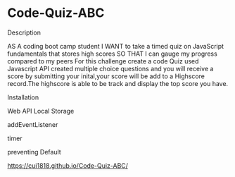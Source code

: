 # Code-Quiz-ABC

Description

AS A coding boot camp student
I WANT to take a timed quiz on JavaScript fundamentals that stores high scores
SO THAT I can gauge my progress compared to my peers
For this challenge create a code Quiz used Javascript API 
created multiple choice questions and you will receive a score by submitting 
your inital,your score will be add to a Highscore record.The highscore is able to be track and display the top score you have.

Installation

Web API Local Storage

addEventListener

timer 

preventing Default

https://cui1818.github.io/Code-Quiz-ABC/

